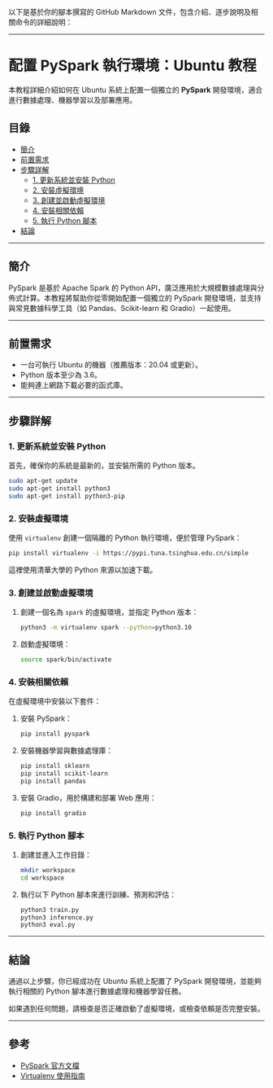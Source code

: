 以下是基於你的腳本撰寫的 GitHub Markdown 文件，包含介紹、逐步說明及相關命令的詳細說明：

---

# 配置 PySpark 執行環境：Ubuntu 教程

本教程詳細介紹如何在 Ubuntu 系統上配置一個獨立的 **PySpark** 開發環境，適合進行數據處理、機器學習以及部署應用。

## **目錄**
- [簡介](#簡介)
- [前置需求](#前置需求)
- [步驟詳解](#步驟詳解)
  - [1. 更新系統並安裝 Python](#1-更新系統並安裝-python)
  - [2. 安裝虛擬環境](#2-安裝虛擬環境)
  - [3. 創建並啟動虛擬環境](#3-創建並啟動虛擬環境)
  - [4. 安裝相關依賴](#4-安裝相關依賴)
  - [5. 執行 Python 腳本](#5-執行-python-腳本)
- [結論](#結論)

---

## **簡介**
PySpark 是基於 Apache Spark 的 Python API，廣泛應用於大規模數據處理與分佈式計算。本教程將幫助你從零開始配置一個獨立的 PySpark 開發環境，並支持與常見數據科學工具（如 Pandas、Scikit-learn 和 Gradio）一起使用。

---

## **前置需求**
- 一台可執行 Ubuntu 的機器（推薦版本：20.04 或更新）。
- Python 版本至少為 3.6。
- 能夠連上網路下載必要的函式庫。

---

## **步驟詳解**

### **1. 更新系統並安裝 Python**
首先，確保你的系統是最新的，並安裝所需的 Python 版本。
```bash
sudo apt-get update
sudo apt-get install python3
sudo apt-get install python3-pip
```

### **2. 安裝虛擬環境**
使用 `virtualenv` 創建一個隔離的 Python 執行環境，便於管理 PySpark：
```bash
pip install virtualenv -i https://pypi.tuna.tsinghua.edu.cn/simple
```
這裡使用清華大學的 Python 來源以加速下載。

### **3. 創建並啟動虛擬環境**
1. 創建一個名為 `spark` 的虛擬環境，並指定 Python 版本：
   ```bash
   python3 -m virtualenv spark --python=python3.10
   ```
2. 啟動虛擬環境：
   ```bash
   source spark/bin/activate
   ```

### **4. 安裝相關依賴**
在虛擬環境中安裝以下套件：
1. 安裝 PySpark：
   ```bash
   pip install pyspark
   ```
2. 安裝機器學習與數據處理庫：
   ```bash
   pip install sklearn
   pip install scikit-learn
   pip install pandas
   ```
3. 安裝 Gradio，用於構建和部署 Web 應用：
   ```bash
   pip install gradio
   ```

### **5. 執行 Python 腳本**
1. 創建並進入工作目錄：
   ```bash
   mkdir workspace
   cd workspace
   ```
2. 執行以下 Python 腳本來進行訓練、預測和評估：
   ```bash
   python3 train.py
   python3 inference.py
   python3 eval.py
   ```

---

## **結論**
通過以上步驟，你已經成功在 Ubuntu 系統上配置了 PySpark 開發環境，並能夠執行相關的 Python 腳本進行數據處理和機器學習任務。

如果遇到任何問題，請檢查是否正確啟動了虛擬環境，或檢查依賴是否完整安裝。

---

## **參考**
- [PySpark 官方文檔](https://spark.apache.org/docs/latest/api/python/)
- [Virtualenv 使用指南](https://virtualenv.pypa.io/en/latest/)
